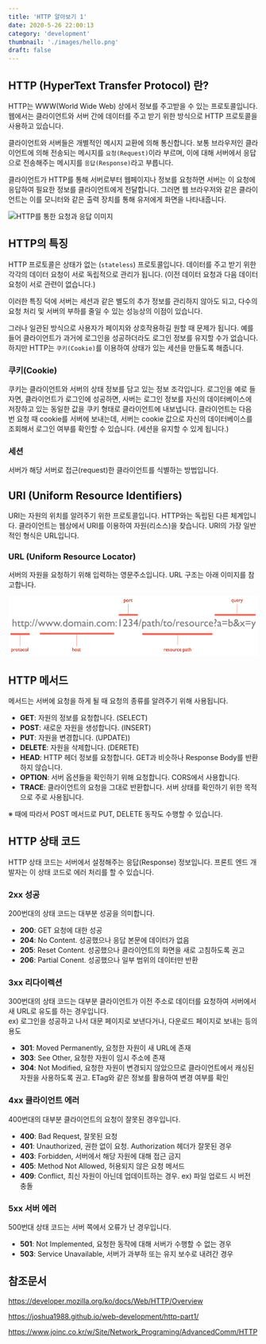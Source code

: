 ```yaml
---
title: 'HTTP 알아보기 1'
date: 2020-5-26 22:00:13
category: 'development'
thumbnail: './images/hello.png'
draft: false
---
```


## HTTP (HyperText Transfer Protocol) 란?

HTTP는 WWW(World Wide Web) 상에서 정보를 주고받을 수 있는 프로토콜입니다.
웹에서는 클라이언트와 서버 간에 데이터를 주고 받기 위한 방식으로 HTTP 프로토콜을 사용하고 있습니다.

클라이언트와 서버들은 개별적인 메시지 교환에 의해 통신합니다. 보통 브라우저인 클라이언트에 의해 전송되는 메시지를 `요청(Request)`이라 부르며, 이에 대해 서버에서 응답으로 전송해주는 메시지를 `응답(Response)`라고 부릅니다.

클라이언트가 HTTP를 통해 서버로부터 웹페이지나 정보를 요청하면 서버는 이 요청에 응답하여 필요한 정보를 클라이언트에게 전달합니다. 그러면 웹 브라우저와 같은 클라이언트는 이를 모니터와 같은 출력 장치를 통해 유저에게 화면을 나타내줍니다.

![HTTP를 통한 요청과 응답 이미지](https://mdn.mozillademos.org/files/13677/Fetching_a_page.png)

## HTTP의 특징

HTTP 프로토콜은 상태가 없는 (`stateless`) 프로토콜입니다. 데이터를 주고 받기 위한 각각의 데이터 요청이 서로 독립적으로 관리가 됩니다. (이전 데이터 요청과 다음 데이터 요청이 서로 관련이 없습니다.)

이러한 특징 덕에 서버는 세션과 같은 별도의 추가 정보를 관리하지 않아도 되고, 다수의 요청 처리 및 서버의 부하를 줄일 수 있는 성능상의 이점이 있습니다.

그러나 일관된 방식으로 사용자가 페이지와 상호작용하길 원할 때 문제가 됩니다.
예를 들어 클라이언트가 과거에 로그인을 성공하더라도 로그인 정보를 유지할 수가 없습니다.
하지만 HTTP는 `쿠키(Cookie)`를 이용하여 상태가 있는 세션을 만들도록 해줍니다.

### 쿠키(Cookie)

쿠키는 클라이언트와 서버의 상태 정보를 담고 있는 정보 조각입니다.
로그인을 예로 들자면, 클라이언트가 로그인에 성공하면, 사버는 로그인 정보를 자신의 데이터베이스에 저장하고 있는 동일한 값을 쿠키 형태로 클라이언트에 내보냅니다.
클라이언트는 다음 번 요청 때 cookie를 서버에 보내는데, 서버는 cookie 값으로 자신의 데이터베이스를 조회해서 로그인 여부를 확인할 수 있습니다. (세션을 유지할 수 있게 됩니다.)

### 세션

서버가 해당 서버로 접근(request)한 클라이언트를 식별하는 방법입니다.

## URI (Uniform Resource Identifiers)

URI는 자원의 위치를 알려주기 위한 프로토콜입니다. HTTP와는 독립된 다른 체계입니다. 클라이언트는 웹상에서 URI를 이용하여 자원(리소스)을 찾습니다. URI의 가장 일반적인 형식은 URL입니다.

### URL (Uniform Resource Locator)

서버의 자원을 요청하기 위해 입력하는 영문주소입니다.
URL 구조는 아래 이미지를 참고합니다.

![URL 구조](./images/url-structure.png)

## HTTP 메서드

메서드는 서버에 요청을 하게 될 때 요청의 종류를 알려주기 위해 사용됩니다.

- **GET**: 자원의 정보를 요청합니다. (SELECT)
- **POST**: 새로운 자원을 생성합니다. (INSERT)
- **PUT**: 자원을 변경합니다. (UPDATE))
- **DELETE**: 자원을 삭제합니다. (DERETE)
- **HEAD**: HTTP 헤더 정보를 요청합니다. GET과 비슷하나 Response Body를 반환하지 않습니다.
- **OPTION**: 서버 옵션들을 확인하기 위해 요청합니다. CORS에서 사용합니다.
- **TRACE**: 클라이언트의 요청을 그대로 반환합니다. 서버 상태를 확인하기 위한 목적으로 주로 사용됩니다.

※ 때에 따라서 POST 메서드로 PUT, DELETE 동작도 수행할 수 있습니다.

## HTTP 상태 코드

HTTP 상태 코드는 서버에서 설정해주는 응답(Response) 정보입니다.
프론트 엔드 개발자는 이 상태 코드로 에러 처리를 할 수 있습니다.

### 2xx 성공

200번대의 상태 코드는 대부분 성공을 의미합니다.

- **200**: GET 요청에 대한 성공
- **204**: No Content. 성공했으나 응답 본문에 데이터가 없음
- **205**: Reset Content. 성공했으나 클라이언트의 화면을 새로 고침하도록 권고
- **206**: Partial Conent. 성공했으나 일부 범위의 데이터만 반환

### 3xx 리다이렉션

300번대의 상태 코드는 대부분 클라이언트가 이전 주소로 데이터를 요청하여 서버에서 새 URL로 유도를 하는 경우입니다. </br>
ex) 로그인을 성공하고 나서 대문 페이지로 보낸다거나, 다운로드 페이지로 보내는 등의 용도

- **301**: Moved Permanently, 요청한 자원이 새 URL에 존재
- **303**: See Other, 요청한 자원이 임시 주소에 존재
- **304**: Not Modified, 요청한 자원이 변경되지 않았으므로 클라이언트에서 캐싱된 자원을 사용하도록 권고. ETag와 같은 정보를 활용하여 변경 여부를 확인

### 4xx 클라이언트 에러

400번대의 대부분 클라이언트의 요청이 잘못된 경우입니다.

- **400**: Bad Request, 잘못된 요청
- **401**: Unauthorized, 권한 없이 요청. Authorization 헤더가 잘못된 경우
- **403**: Forbidden, 서버에서 해당 자원에 대해 접근 금지
- **405**: Method Not Allowed, 허용되지 않은 요청 메서드
- **409**: Conflict, 최신 자원이 아닌데 업데이트하는 경우. ex) 파일 업로드 시 버전 충돌

### 5xx 서버 에러

500번대 상태 코드는 서버 쪽에서 오류가 난 경우입니다.

- **501**: Not Implemented, 요청한 동작에 대해 서버가 수행할 수 없는 경우
- **503**: Service Unavailable, 서버가 과부하 또는 유지 보수로 내려간 경우

## 참조문서

<https://developer.mozilla.org/ko/docs/Web/HTTP/Overview>

<https://joshua1988.github.io/web-development/http-part1/>

<https://www.joinc.co.kr/w/Site/Network_Programing/AdvancedComm/HTTP>
